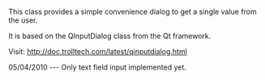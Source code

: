 This class provides a simple convenience dialog to get a single value from the user.

It is based on the QInputDialog class from the Qt framework.

Visit: http://doc.trolltech.com/latest/qinputdialog.html

05/04/2010 --- Only text field input implemented yet.